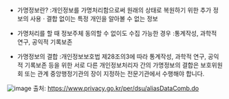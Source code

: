 - 가명정보란?
:개인정보를 가명처리함으로써 원래의 상태로 복원하기 위한 추가 정보의 사용 · 결합 없이는 특정 개인을 알아볼 수 없는 정보

- 가명처리를 할 때 정보주체 동의할 수 없이도 수집 가능한 경우
:통계작성, 과학적 연구, 공익적 기록보존

- 가명정보의 결합
:개인정보보호법 제28조의3에 따라 통계작성, 과학적 연구, 공익적 기록보존 등을 위한 서로 다른 개인정보처리자 간의 가명정보의 결합은 보호위원회 또는 관계 중앙행정기관의 장이 지정하는 전문기관에서 수행해야 합니다.

![image](https://user-images.githubusercontent.com/62640332/136648310-aa8da1a9-570d-43e5-81cf-1d22a73807e1.png)
출처: https://www.privacy.go.kr/per/dsu/aliasDataComb.do
